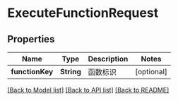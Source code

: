 # ExecuteFunctionRequest

## Properties
Name | Type | Description | Notes
------------ | ------------- | ------------- | -------------
**functionKey** | **String** | 函数标识 | [optional] 

[[Back to Model list]](../README.md#documentation-for-models) [[Back to API list]](../README.md#documentation-for-api-endpoints) [[Back to README]](../README.md)


